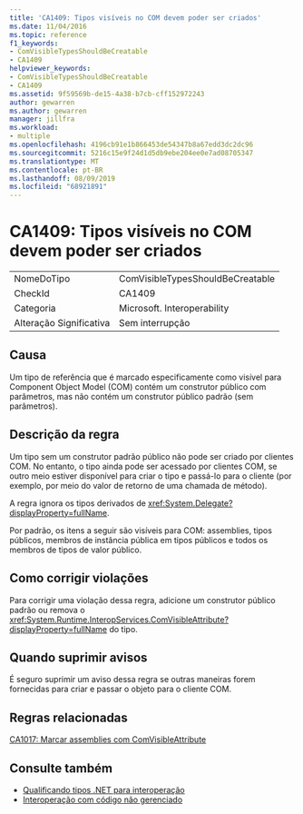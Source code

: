 ```yaml
---
title: 'CA1409: Tipos visíveis no COM devem poder ser criados'
ms.date: 11/04/2016
ms.topic: reference
f1_keywords:
- ComVisibleTypesShouldBeCreatable
- CA1409
helpviewer_keywords:
- ComVisibleTypesShouldBeCreatable
- CA1409
ms.assetid: 9f59569b-de15-4a38-b7cb-cff152972243
author: gewarren
ms.author: gewarren
manager: jillfra
ms.workload:
- multiple
ms.openlocfilehash: 4196cb91e1b866453de54347b8a67edd3dc2dc96
ms.sourcegitcommit: 5216c15e9f24d1d5db9ebe204ee0e7ad08705347
ms.translationtype: MT
ms.contentlocale: pt-BR
ms.lasthandoff: 08/09/2019
ms.locfileid: "68921891"
---
```

# <a name="ca1409-com-visible-types-should-be-creatable"></a>CA1409: Tipos visíveis no COM devem poder ser criados

|||
|-|-|
|NomeDoTipo|ComVisibleTypesShouldBeCreatable|
|CheckId|CA1409|
|Categoria|Microsoft. Interoperability|
|Alteração Significativa|Sem interrupção|

## <a name="cause"></a>Causa
Um tipo de referência que é marcado especificamente como visível para Component Object Model (COM) contém um construtor público com parâmetros, mas não contém um construtor público padrão (sem parâmetros).

## <a name="rule-description"></a>Descrição da regra
Um tipo sem um construtor padrão público não pode ser criado por clientes COM. No entanto, o tipo ainda pode ser acessado por clientes COM, se outro meio estiver disponível para criar o tipo e passá-lo para o cliente (por exemplo, por meio do valor de retorno de uma chamada de método).

A regra ignora os tipos derivados de <xref:System.Delegate?displayProperty=fullName>.

Por padrão, os itens a seguir são visíveis para COM: assemblies, tipos públicos, membros de instância pública em tipos públicos e todos os membros de tipos de valor público.

## <a name="how-to-fix-violations"></a>Como corrigir violações
Para corrigir uma violação dessa regra, adicione um construtor público padrão ou remova o <xref:System.Runtime.InteropServices.ComVisibleAttribute?displayProperty=fullName> do tipo.

## <a name="when-to-suppress-warnings"></a>Quando suprimir avisos
É seguro suprimir um aviso dessa regra se outras maneiras forem fornecidas para criar e passar o objeto para o cliente COM.

## <a name="related-rules"></a>Regras relacionadas
[CA1017: Marcar assemblies com ComVisibleAttribute](../code-quality/ca1017-mark-assemblies-with-comvisibleattribute.md)

## <a name="see-also"></a>Consulte também

- [Qualificando tipos .NET para interoperação](/dotnet/framework/interop/qualifying-net-types-for-interoperation)
- [Interoperação com código não gerenciado](/dotnet/framework/interop/index)